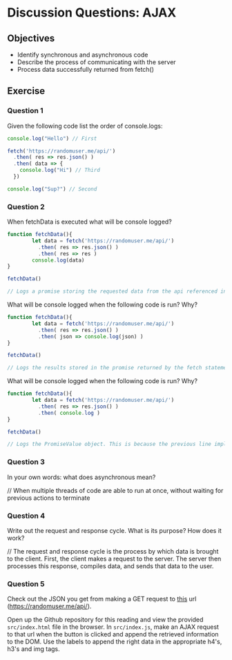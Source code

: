 # Discussion Questions: AJAX

## Objectives

* Identify synchronous and asynchronous code
* Describe the process of communicating with the server
* Process data successfully returned from fetch()

## Exercise

### Question 1

Given the following code list the order of console.logs:

```javascript
console.log("Hello") // First

fetch('https://randomuser.me/api/')
  .then( res => res.json() )
  .then( data => {
    console.log("Hi") // Third
  })

console.log("Sup?") // Second
```

### Question 2

When fetchData is executed what will be console logged?

```javascript
function fetchData(){
        let data = fetch('https://randomuser.me/api/')
          .then( res => res.json() )
          .then( res => res )
        console.log(data)	
}

fetchData()

// Logs a promise storing the requested data from the api referenced in fetch

```

What will be console logged when the following code is run? Why?

```javascript
function fetchData(){
        let data = fetch('https://randomuser.me/api/')
          .then( res => res.json() )
          .then( json => console.log(json) )
}

fetchData()

// Logs the results stored in the promise returned by the fetch statement

```

What will be console logged when the following code is run? Why?

```javascript
function fetchData(){
        let data = fetch('https://randomuser.me/api/')
          .then( res => res.json() )
          .then( console.log )
}

fetchData()

// Logs the PromiseValue object. This is because the previous line implicitly passes it to console.log.

```

### Question 3

In your own words: what does asynchronous mean?

// When multiple threads of code are able to run at once, without waiting for previous actions to terminate

### Question 4

Write out the request and response cycle. What is its purpose? How does it work?

// The request and response cycle is the process by which data is brought to the client. First, the client makes a request to the server. The server then processes this response, compiles data, and sends that data to the user.

### Question 5

Check out the JSON you get from making a GET request to [this](https://randomuser.me/api/) url (https://randomuser.me/api/).

Open up the Github repository for this reading and view the provided `src/index.html` file in the browser. In `src/index.js`, make an AJAX request to that url when the button is clicked and append the retrieved information to the DOM. Use the labels to append the right data in the appropriate h4's, h3's and img tags.
